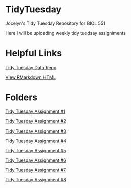 # TidyTuesday
Jocelyn's Tidy Tuesday Repository for BIOL 551

Here I will be uploading weekly tidy tuedsay assigniments

# Helpful Links
[Tidy Tuesday Data Repo](https://github.com/rfordatascience/tidytuesday)

[View RMarkdown HTML](https://raw.githack.com/)

# Folders
[Tidy Tuesday Assignment #1](https://github.com/jmartinezrico/TidyTuesday/tree/main/Tidy_Tuesday_1)

[Tidy Tuesday Assignment #2](https://github.com/jmartinezrico/TidyTuesday/tree/main/Tidy_Tuesday_2)

[Tidy Tuesday Assignment #3](https://github.com/jmartinezrico/TidyTuesday/tree/main/Tidy_Tuesday_3)

[Tidy Tuesday Assignment #4](https://github.com/jmartinezrico/TidyTuesday/tree/main/Tidy_Tuesday_4)

[Tidy Tuesday Assignment #5](https://github.com/jmartinezrico/TidyTuesday/tree/main/Tidy_Tuesday_5)

[Tidy Tuesday Assignment #6](https://github.com/jmartinezrico/TidyTuesday/tree/main/Tidy_Tuesday_6)

[Tidy Tuesday Assignment #7](https://github.com/jmartinezrico/TidyTuesday/tree/main/Tidy_Tuesday_7)

[Tidy Tuesday Assignment #8](https://github.com/jmartinezrico/TidyTuesday/tree/main/Tidy_Tuesday_8)
